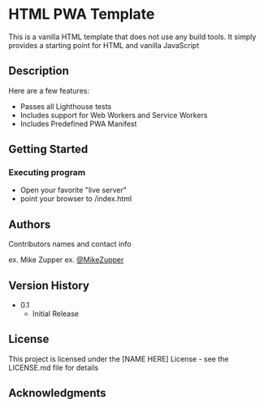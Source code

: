 # HTML PWA Template

This is a vanilla HTML template that does not use any build tools. It simply provides a starting point for HTML and vanilla JavaScript

## Description

Here are a few features:

- Passes all Lighthouse tests
- Includes support for Web Workers and Service Workers
- Includes Predefined PWA Manifest

## Getting Started

### Executing program

- Open your favorite "live server"
- point your browser to /index.html

## Authors

Contributors names and contact info

ex. Mike Zupper
ex. [@MikeZupper](https://twitter.com/mikezupper)

## Version History

- 0.1
  - Initial Release

## License

This project is licensed under the [NAME HERE] License - see the LICENSE.md file for details

## Acknowledgments
